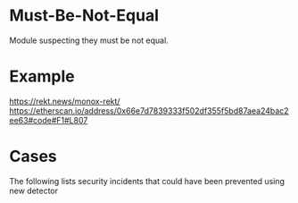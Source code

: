 # Must-Be-Not-Equal
Module suspecting they must be not equal.

# Example
https://rekt.news/monox-rekt/    
https://etherscan.io/address/0x66e7d7839333f502df355f5bd87aea24bac2ee63#code#F1#L807

# Cases
The following lists security incidents that could have been prevented using new detector

